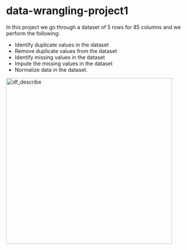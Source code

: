 # data-wrangling-project1

In this project we go through a dataset of 5 rows for 85 columns and we perform the following: 
  - Identify duplicate values in the dataset
  - Remove duplicate values from the dataset 
  - Identify missing values in the dataset
  - Impute the missing values in the dataset 
  - Normalize data in the dataset. 
<img width="451" alt="df_describe" src="https://github.com/user-attachments/assets/315e9444-d337-4d3c-b65e-49b6cc94a1e4">
